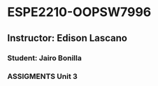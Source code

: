 # ESPE2210-OOPSW7996
## Instructor: Edison Lascano
### Student: Jairo Bonilla
### ASSIGMENTS Unit 3
